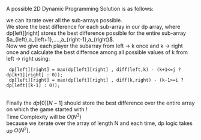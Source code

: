 A possible 2D Dynamic Programming Solution is as follows:
<p>
we can itarate over all the sub-arrays possible. <br>
We store the best difference for each sub-array in our dp array, where dp[left][right] stores the best difference possible for the entire sub-array $a_{left},a_{left+1},....,a_{right-1},a_{right}$. <br>
Now we give each player the subarray from left → k once and k → right once and calculate the best differnce among all possible values of k from left -> right using: <br>
 
```
 dp[left][right] = max(dp[left][right] , diff(left,k) - (k+1<=j ? dp[k+1][right] : 0));
 dp[left][right] = max(dp[left][right] , diff(k,right) - (k-1>=i ? dp[left][k-1] : 0));
```

<br>Finally the $dp[0][N-1]$ should store the best difference over the entire array on which the game started with !<br>
Time Complexity will be $O(N^3)$ <br>
because we iterate over the array of length N and each time, dp logic takes up $O(N^2)$.
 </p>
